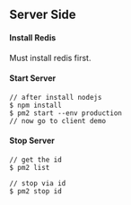 ## Server Side

#### Install Redis
Must install redis first.

#### Start Server
```
// after install nodejs
$ npm install
$ pm2 start --env production
// now go to client demo
```

#### Stop Server
```
// get the id
$ pm2 list

// stop via id
$ pm2 stop id
```
